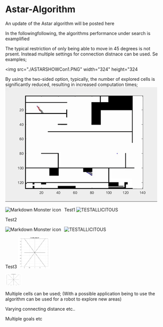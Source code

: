 # Astar-Algorithm
An update of the Astar algorithm will be posted here

In the followingfollowing, the algorithms performance under search is examplified

The typical restriction of only being able to move in 45 degrees is not prsent. Instead multiple settings for connection distnace can be used. Se examples; 


<img src="./ASTARSHOWCon1.PNG" width="324" height="324

By using the two-sided option, typically, the number of explored cells is significantly reduced, resulting in increased computation times;
![TESt0](AStar2.gif)


Test1 
![TESTALLICITOUS](ASTARSHOWCon1.png=250x)
<img src=(Figures/ASTARSHOWCon1.png)
     alt="Markdown Monster icon"
     style="float: left; margin-right: 10px;" />


Test2 

![TESTALLICITOUS](ASTARSHOWCon1.png=250x)
<img src="../Figures/ASTARSHOWCon1.png"
     alt="Markdown Monster icon"
     style="float: left; margin-right: 10px;" />

Test3
<img src="./ASTARSHOWCon1.png" width="100" height="100">

<img src="ASTARSHOWCon1.png" alt="cameraDemo" style="width:50px;"/>

Multiple cells can be used; (With a possible application being to use the algorithm can be used for a robot to explore new areas)


Varying connecting distance etc..

Multiple goals etc
